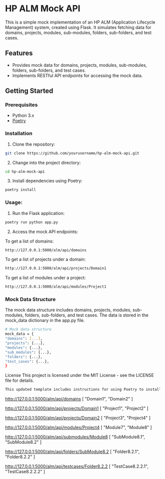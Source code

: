    # HP ALM Mock API

   This is a simple mock implementation of an HP ALM (Application Lifecycle Management) system, created using Flask. It simulates fetching data for domains, projects, modules, sub-modules, folders, sub-folders, and test cases.

   ## Features

   - Provides mock data for domains, projects, modules, sub-modules, folders, sub-folders, and test cases.
   - Implements RESTful API endpoints for accessing the mock data.

   ## Getting Started

   ### Prerequisites

   - Python 3.x
   - [Poetry](https://python-poetry.org/)

   ### Installation

   1. Clone the repository:

   ```bash
   git clone https://github.com/yourusername/hp-alm-mock-api.git
   ```
   2. Change into the project directory:
   ```bash
   cd hp-alm-mock-api
   ```
   3. Install dependencies using Poetry:
   ```bash
   poetry install
   ```
   ### Usage:

   1. Run the Flask application:
   ```bash
   poetry run python app.py
   ```
   2. Access the mock API endpoints:

   To get a list of domains:
   ```bash
   http://127.0.0.1:5000/alm/api/domains
   ```
   To get a list of projects under a domain:
   ```bash
   http://127.0.0.1:5000/alm/api/projects/Domain1
   ```
   To get a list of modules under a project:
   ```bash
   http://127.0.0.1:5000/alm/api/modules/Project1
   ```

   ### Mock Data Structure

   The mock data structure includes domains, projects, modules, sub-modules, folders, sub-folders, and test cases. The data is stored in the mock_data dictionary in the app.py file.

   ```bash
   # Mock data structure
   mock_data = {
   "domains": [...],
   "projects": {...},
   "modules": {...},
   "sub_modules": {...},
   "folders": {...},
   "test_cases": {...},
   }
   ```

   License
   This project is licensed under the MIT License - see the LICENSE file for details.

   ```bash
   This updated template includes instructions for using Poetry to install dependencies and run the application.
   ```

http://127.0.0.1:5000/alm/api/domains
[
  "Domain1",
  "Domain2"
]

http://127.0.0.1:5000/alm/api/projects/Domain1
[
  "Project1",
  "Project2"
]

http://127.0.0.1:5000/alm/api/projects/Domain2
[
  "Project3",
  "Project4"
]

http://127.0.0.1:5000/alm/api/modules/Project4
[
  "Module7",
  "Module8"
]

http://127.0.0.1:5000/alm/api/submodules/Module8
[
  "SubModule8.1",
  "SubModule8.2"
]


http://127.0.0.1:5000/alm/api/folders/SubModule8.2
[
  "Folder8.2.1",
  "Folder8.2.2"
]

http://127.0.0.1:5000/alm/api/testcases/Folder8.2.2
[
  "TestCase8.2.2.1",
  "TestCase8.2.2.2"
]
